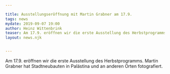 ```yaml
---

title: Ausstellungseröffnung mit Martin Grabner am 17.9.
tags: news
mydate: 2019-09-07 19:00
author: Heinz Wittenbrink
teaser: Am 17.9. eröffnen wir die erste Ausstellung des Herbstprogramms.
layout: news.njk


---
```


Am 17.9. eröffnen wir die erste Ausstellung des Herbstprogramms. Martin Grabner hat Stadtneubauten in Palästina und an anderen Orten fotografiert.
